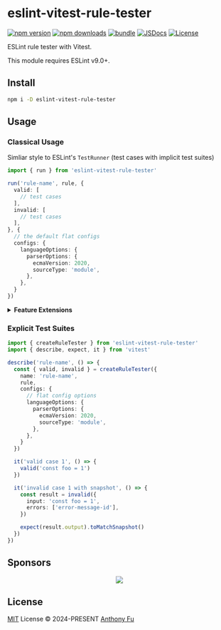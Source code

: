 # eslint-vitest-rule-tester

[![npm version][npm-version-src]][npm-version-href]
[![npm downloads][npm-downloads-src]][npm-downloads-href]
[![bundle][bundle-src]][bundle-href]
[![JSDocs][jsdocs-src]][jsdocs-href]
[![License][license-src]][license-href]

ESLint rule tester with Vitest.

This module requires ESLint v9.0+.

## Install

```bash
npm i -D eslint-vitest-rule-tester
```

## Usage

### Classical Usage

Simliar style to ESLint's `TestRunner` (test cases with implicit test suites)

```ts
import { run } from 'eslint-vitest-rule-tester'

run('rule-name', rule, {
  valid: [
    // test cases
  ],
  invalid: [
    // test cases
  ],
}, {
  // the default flat configs
  configs: {
    languageOptions: {
      parserOptions: {
        ecmaVersion: 2020,
        sourceType: 'module',
      },
    },
  }
})
```

<details>
<summary><b>Feature Extensions</b></summary>

#### `output`

`output` field can be a function to do custom assertion. This would also be compatible with snapshot testing.

```ts
import { run } from 'eslint-vitest-rule-tester'
import { expect } from 'vitest'

run('rule-name', rule, {
  invalid: [
    {
      input: 'let foo = 1',
      output(output) {
        expect(output.slice(0, 3)).toBe('let')
        expect(output)
          .toMatchInlineSnapshot(`"const foo = 1;"`)
        // Any custom assertion...
      },
    },
  ],
})
```

#### `errors`

`errors` field can be a function to do custom assertion, same as `output`.

```ts
import { run } from 'eslint-vitest-rule-tester'
import { expect } from 'vitest'

run('rule-name', rule, {
  invalid: [
    {
      input: 'let foo = 1',
      errors(errors) {
        expect(errors).toHaveLength(1)
        expect(errors.map(e => e.messageId))
          .toMatchInlineSnapshot(`["error-message-id"]`)
        // Any custom assertion...
      },
    },
  ],
})
```

#### `onResult` hook

`onResult` field can be an function to do custom assertion with the entire result object.

```ts
import { run } from 'eslint-vitest-rule-tester'
import { expect } from 'vitest'

run('rule-name', rule, {
  invalid: [
    'let foo = 1',
  ],
  onResult(testCase, result) {
    if (testCase.type === 'invalid')
      expect(result).toMatchSnapshot()
    // here you can't use `toMatchInlineSnapshot` because it's not in the test case
  },
})
```

</details>

### Explicit Test Suites

```ts
import { createRuleTester } from 'eslint-vitest-rule-tester'
import { describe, expect, it } from 'vitest'

describe('rule-name', () => {
  const { valid, invalid } = createRuleTester({
    name: 'rule-name',
    rule,
    configs: {
      // flat config options
      languageOptions: {
        parserOptions: {
          ecmaVersion: 2020,
          sourceType: 'module',
        },
      },
    }
  })

  it('valid case 1', () => {
    valid('const foo = 1')
  })

  it('invalid case 1 with snapshot', () => {
    const result = invalid({
      input: 'const foo = 1',
      errors: ['error-message-id'],
    })

    expect(result.output).toMatchSnapshot()
  })
})
```

## Sponsors

<p align="center">
  <a href="https://cdn.jsdelivr.net/gh/antfu/static/sponsors.svg">
    <img src='https://cdn.jsdelivr.net/gh/antfu/static/sponsors.svg'/>
  </a>
</p>

## License

[MIT](./LICENSE) License © 2024-PRESENT [Anthony Fu](https://github.com/antfu)

<!-- Badges -->

[npm-version-src]: https://img.shields.io/npm/v/eslint-vitest-rule-tester?style=flat&colorA=080f12&colorB=1fa669
[npm-version-href]: https://npmjs.com/package/eslint-vitest-rule-tester
[npm-downloads-src]: https://img.shields.io/npm/dm/eslint-vitest-rule-tester?style=flat&colorA=080f12&colorB=1fa669
[npm-downloads-href]: https://npmjs.com/package/eslint-vitest-rule-tester
[bundle-src]: https://img.shields.io/bundlephobia/minzip/eslint-vitest-rule-tester?style=flat&colorA=080f12&colorB=1fa669&label=minzip
[bundle-href]: https://bundlephobia.com/result?p=eslint-vitest-rule-tester
[license-src]: https://img.shields.io/github/license/antfu/eslint-vitest-rule-tester.svg?style=flat&colorA=080f12&colorB=1fa669
[license-href]: https://github.com/antfu/eslint-vitest-rule-tester/blob/main/LICENSE
[jsdocs-src]: https://img.shields.io/badge/jsdocs-reference-080f12?style=flat&colorA=080f12&colorB=1fa669
[jsdocs-href]: https://www.jsdocs.io/package/eslint-vitest-rule-tester
